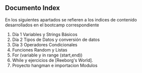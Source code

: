 ## Documento Index

En los siguientes apartados se refieren a los indices de contenido desarrollados en el bootcamp correspondiente 

1. Día 1 Variables y Strings Básicos
2. Día 2 Tipos de Datos y conversión de datos
3. Dia 3 Operadores Condicionales
4. Funciones Random y Listas
5. For (variable y in range (start,end))
6. While y ejercicios de [Reeborg's World].
7. Proyecto hangman e importacion Modulos
